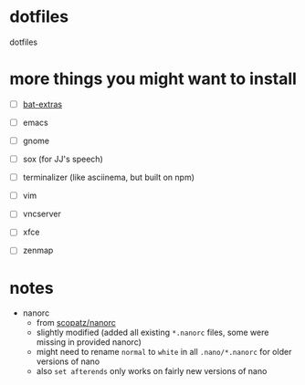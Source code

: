 #   dotfiles
dotfiles

#   more things you might want to install
*   [ ] [bat-extras](https://github.com/eth-p/bat-extras/releases/latest)
*   [ ] emacs
*   [ ] gnome
*   [ ] sox (for JJ's speech)
*   [ ] terminalizer (like asciinema, but built on npm)
*   [ ] vim
*   [ ] vncserver
*   [ ] xfce
*   [ ] zenmap


#   notes
*   nanorc
    *   from [scopatz/nanorc](https://github.com/scopatz/nanorc)
    *   slightly modified (added all existing `*.nanorc` files, some were missing in provided nanorc)
    *   might need to rename `normal` to `white` in all `.nano/*.nanorc` for older versions of nano
    *   also `set afterends` only works on fairly new versions of nano
